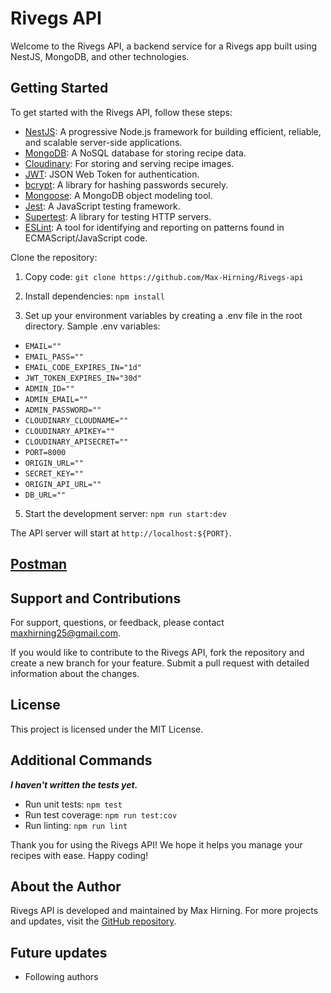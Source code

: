 # Rivegs API
Welcome to the Rivegs API, a backend service for a Rivegs app built using NestJS, MongoDB, and other technologies.

## Getting Started
To get started with the Rivegs API, follow these steps:

- [NestJS](https://nestjs.com/): A progressive Node.js framework for building efficient, reliable, and scalable server-side applications.
- [MongoDB](https://www.mongodb.com/): A NoSQL database for storing recipe data.
- [Cloudinary](https://cloudinary.com/): For storing and serving recipe images.
- [JWT](https://jwt.io/): JSON Web Token for authentication.
- [bcrypt](https://www.npmjs.com/package/bcrypt): A library for hashing passwords securely.
- [Mongoose](https://mongoosejs.com/): A MongoDB object modeling tool.
- [Jest](https://jestjs.io/): A JavaScript testing framework.
- [Supertest](https://github.com/visionmedia/supertest): A library for testing HTTP servers.
- [ESLint](https://eslint.org/): A tool for identifying and reporting on patterns found in ECMAScript/JavaScript code.

Clone the repository:

1. Copy code:
`git clone https://github.com/Max-Hirning/Rivegs-api`

2. Install dependencies:
`npm install`

3. Set up your environment variables by creating a .env file in the root directory. Sample .env variables:
* `EMAIL=""` 
* `EMAIL_PASS=""` 
* `EMAIL_CODE_EXPIRES_IN="1d"` 
* `JWT_TOKEN_EXPIRES_IN="30d"` 
* `ADMIN_ID=""` 
* `ADMIN_EMAIL=""` 
* `ADMIN_PASSWORD=""` 
* `CLOUDINARY_CLOUDNAME=""` 
* `CLOUDINARY_APIKEY=""` 
* `CLOUDINARY_APISECRET=""` 
* `PORT=8000` 
* `ORIGIN_URL=""` 
* `SECRET_KEY=""` 
* `ORIGIN_API_URL=""` 
* `DB_URL=""`

5. Start the development server:
`npm run start:dev`

The API server will start at `http://localhost:${PORT}`.

## **[Postman](https://www.postman.com/maxitco/workspace/rivegs-api)**

## Support and Contributions
For support, questions, or feedback, please contact maxhirning25@gmail.com.

If you would like to contribute to the Rivegs API, fork the repository and create a new branch for your feature. Submit a pull request with detailed information about the changes.

## License
This project is licensed under the MIT License.


## Additional Commands
***I haven't written the tests yet.***
* Run unit tests:
`npm test`
* Run test coverage:
`npm run test:cov`
* Run linting:
`npm run lint`

Thank you for using the Rivegs API! We hope it helps you manage your recipes with ease. Happy coding!



## About the Author
Rivegs API is developed and maintained by Max Hirning. For more projects and updates, visit the [GitHub repository](https://github.com/Max-Hirning).


## Future updates
* Following authors